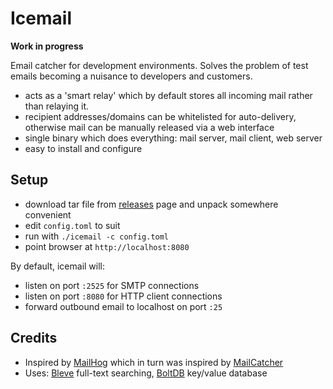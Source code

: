 # Icemail

**Work in progress**

Email catcher for development environments. Solves the problem of test emails becoming a nuisance to developers and customers.

- acts as a 'smart relay' which by default stores all incoming mail rather than relaying it.
- recipient addresses/domains can be whitelisted for auto-delivery, otherwise mail can be manually released via a web interface
- single binary which does everything: mail server, mail client, web server
- easy to install and configure

## Setup

- download tar file from [releases](https://github.com/porjo/icemail/releases) page and unpack somewhere convenient
- edit `config.toml` to suit
- run with `./icemail -c config.toml`
- point browser at `http://localhost:8080`

By default, icemail will:

- listen on port `:2525` for SMTP connections
- listen on port `:8080` for HTTP client connections
- forward outbound email to localhost on port `:25`

## Credits

- Inspired by [MailHog](https://github.com/mailhog/MailHog/) which in turn was inspired by [MailCatcher](http://mailcatcher.me/)
- Uses: [Bleve](http://www.blevesearch.com) full-text searching, [BoltDB](https://github.com/boltdb/bolt) key/value database


